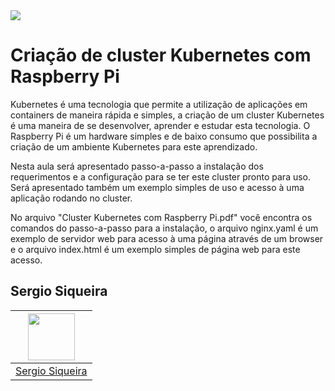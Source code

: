 <img src="https://storage.googleapis.com/golden-wind/experts-club/capa-github.svg" />

# Criação de cluster Kubernetes com Raspberry Pi

Kubernetes é uma tecnologia que permite a utilização de aplicações em containers de maneira rápida e simples, a criação de um cluster Kubernetes é uma maneira de se desenvolver,
aprender e estudar esta tecnologia. O Raspberry Pi é um hardware simples e de baixo consumo que possibilita a criação de um ambiente Kubernetes para este aprendizado.

Nesta aula será apresentado passo-a-passo a instalação dos requerimentos e a configuração para se ter este cluster pronto para uso. Será apresentado também um exemplo simples de
uso e acesso à uma aplicação rodando no cluster.

No arquivo "Cluster Kubernetes com Raspberry Pi.pdf" você encontra os comandos do passo-a-passo para a instalação, o arquivo nginx.yaml é um exemplo de servidor web para acesso à uma página através de um browser e o arquivo index.html é um exemplo simples de página web para este acesso.
## Sergio Siqueira

| [<img src="https://github.com/snsergio/monitor/blob/main/avatar.png" width="75px;"/>](https://github.com/snsergio) |
| :-: |
|[Sergio Siqueira](https://github.com/snsergio)|
